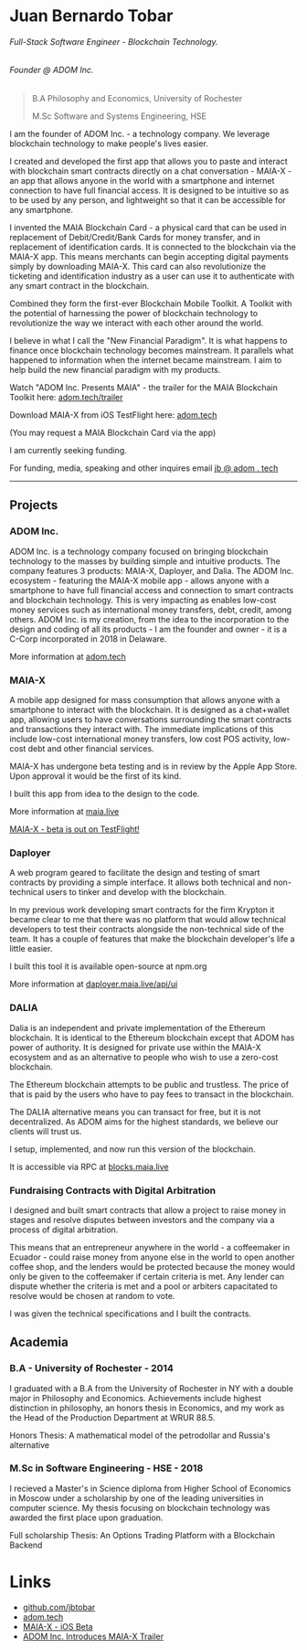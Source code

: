 <html>
<head>
<!-- Primary Meta Tags -->
<title>Juan Bernardo Tobar</title>
<meta name="title" content="Juan Bernardo Tobar">
<meta name="description" content="Juan Bernardo Tobar - Founder of ADOM Inc.">

<!-- Open Graph / Facebook -->
<meta property="og:type" content="website">
<meta property="og:url" content="http://juanbernardotobar.me/">
<meta property="og:title" content="Juan Bernardo Tobar ">
<meta property="og:description" content="Juan Bernardo Tobar - Founder of ADOM Inc.">
<meta property="og:image" content="">

<!-- Twitter -->
<meta property="twitter:card" content="summary_large_image">
<meta property="twitter:url" content="http://juanbernardotobar.me/">
<meta property="twitter:title" content="Juan Bernardo Tobar - Founder of ADOM Inc.">
<meta property="twitter:description" content="Juan Bernardo Tobar - Founder of ADOM Inc.">
<meta property="twitter:image" content="">
</head>
</html>


# Juan Bernardo Tobar

###### Full-Stack Software Engineer - Blockchain Technology. 
###### Founder @ ADOM Inc.

> B.A Philosophy and Economics, University of Rochester
> 
> M.Sc Software and Systems Engineering, HSE

I am the founder of ADOM Inc. - a technology company. We leverage blockchain technology to make people's lives easier. 

I created and developed the first app that allows you to paste and interact with blockchain smart contracts directly on a chat conversation - MAIA-X - an app that allows anyone in the world with a smartphone and internet connection to have full financial access. It is designed to be intuitive so as to be used by any person, and lightweight so that it can be accessible for any smartphone.

I invented the MAIA Blockchain Card - a physical card that can be used in replacement of Debit/Credit/Bank Cards for money transfer, and in replacement of identification cards. It is connected to the blockchain via the MAIA-X app. This means merchants can begin accepting digital payments simply by downloading MAIA-X. This card can also revolutionize the ticketing and identification industry as a user can use it to authenticate with any smart contract in the blockchain.

Combined they form the first-ever Blockchain Mobile Toolkit. A Toolkit with the potential of harnessing the power of blockchain technology to revolutionize the way we interact with each other around the world.

I believe in what I call the "New Financial Paradigm". It is what happens to finance once blockchain technology becomes mainstream. It parallels what happened to information when the internet became mainstream. I aim to help build the new financial paradigm with my products.


Watch "ADOM Inc. Presents MAIA" - the trailer for the MAIA Blockchain Toolkit here: [adom.tech/trailer](https://adom.tech/trailer)

Download MAIA-X from iOS TestFlight here: [adom.tech](https://adom.tech)

(You may request a MAIA Blockchain Card via the app)

I am currently seeking funding.

For funding, media, speaking and other inquires email [jb @ adom . tech](mailto:jb@adom.tech)

---



## Projects

### ADOM Inc.

ADOM Inc. is a technology company focused on bringing blockchain technology to the masses by building simple and intuitive products. The company features 3 products: MAIA-X, Daployer, and Dalia. The ADOM Inc. ecosystem - featuring the MAIA-X mobile app - allows anyone with a smartphone to have full financial access and connection to smart contracts and blockchain technology. This is very impacting as enables low-cost money services such as international money transfers, debt, credit, among others. ADOM Inc. is my creation, from the idea to the incorporation to the design and coding of all its products - I am the founder and owner - it is a C-Corp incorporated in 2018 in Delaware. 

More information at [adom.tech](https://adom.tech)

### MAIA-X

A mobile app designed for mass consumption that allows anyone with a smartphone to interact with the blockchain. It is designed as a chat+wallet app, allowing users to have conversations surrounding the smart contracts and transactions they interact with. The immediate implications of this include low-cost international money transfers, low cost POS activity, low-cost debt and other financial services.

MAIA-X has undergone beta testing and is in review by the Apple App Store. Upon approval it would be the first of its kind.

I built this app from idea to the design to the code.

More information at [maia.live](https://maia.live)


[MAIA-X - beta is out on TestFlight!](https://testflight.apple.com/join/7T4BxfEm)


### Daployer

A web program geared to facilitate the design and testing of smart contracts by providing a simple interface. It allows both technical and non-technical users to tinker and develop with the blockchain.

In my previous work developing smart contracts for the firm Krypton it became clear to me that there was no platform that would allow technical developers to test their contracts alongside the non-technical side of the team. It has a couple of features that make the blockchain developer's life a little easier.

I built this tool it is available open-source at npm.org

More information at [daployer.maia.live/api/ui](https://daployer.maia.live/api/ui)


### DALIA

Dalia is an independent and private implementation of the Ethereum blockchain. It is identical to the Ethereum blockchain except that ADOM has power of authority. It is designed for private use within the MAIA-X ecosystem and as an alternative to people who wish to use a zero-cost blockchain.

The Ethereum blockchain attempts to be public and trustless. The price of that is paid by the users who have to pay fees to transact in the blockchain. 

The DALIA alternative means you can transact for free, but it is not decentralized. As ADOM aims for the highest standards, we believe our clients will trust us.

I setup, implemented, and now run this version of the blockchain.

It is accessible via RPC at [blocks.maia.live](http://blocks.maia.live/)


### Fundraising Contracts with Digital Arbitration

I designed and built smart contracts that allow a project to raise money in stages and resolve disputes between investors and the company via a process of digital arbitration.

This means that an entrepreneur anywhere in the world - a coffeemaker in Ecuador - could raise money from anyone else in the world to open another coffee shop, and the lenders would be protected because the money would only be given to the coffeemaker if certain criteria is met. Any lender can dispute whether the criteria is met and a pool or arbiters capacitated to resolve would be chosen at random to vote.

I was given the technical specifications and I built the contracts.


## Academia

### B.A - University of Rochester - 2014

I graduated with a B.A from the University of Rochester in NY with a double major in Philosophy and Economics. Achievements  include highest distinction in philosophy, an honors thesis in Economics, and my work as the Head of the Production Department at WRUR 88.5.

Honors Thesis: A mathematical model of the petrodollar and Russia's alternative


### M.Sc in Software Engineering - HSE - 2018

I recieved a Master's in Science diploma from Higher School of Economics in Moscow under a scholarship by one of the leading universities in computer science. My thesis focusing on blockchain technology was awarded the first place upon graduation.

Full scholarship
Thesis: An Options Trading Platform with a Blockchain Backend

# Links

 - [github.com/jbtobar](https://github.com/jbtobar)
 - [adom.tech](https://adom.tech)
 - [MAIA-X - iOS Beta](https://testflight.apple.com/join/7T4BxfEm)
 - [ADOM Inc. Introduces MAIA-X Trailer](https://adom.tech/trailer)


